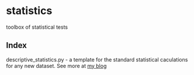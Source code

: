# statistics
toolbox of statistical tests

## Index
descriptive_statistics.py - a template for the standard statistical caculations for any new dataset. See more at [my blog](https://pushbutton.design/python-for-data-analysis/?preview_id=3439&preview_nonce=9c452a6a85&preview=true)
